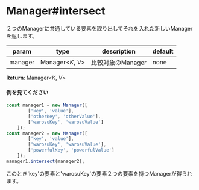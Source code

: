 # Manager#intersect
２つのManagerに共通している要素を取り出してそれを入れた新しいManagerを返します。  
  
**param**|**type**|**description**|**default**  
---|---|---|---  
manager|Manager\<*K*, *V*\>|比較対象のManager|none  
  
**Return**: Manager\<*K*, *V*\>

#### 例を見てください
```js  
const manager1 = new Manager([  
		['key', 'value'],  
		['otherKey', 'otherValue'],  
		['warosuKey', 'warosuValue']  
	]);  
const manager2 = new Manager([  
		['key', 'value'],  
		['warosuKey', 'warosuValue'],  
		['powerfulKey', 'powerfulValue']  
	]);  
manager1.intersect(manager2);  
```  
このとき'key'の要素と'warosuKey'の要素２つの要素を持つManagerが得られます。